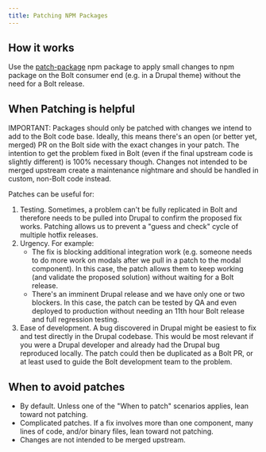 ```yaml
---
title: Patching NPM Packages
---
```


## How it works
Use the [patch-package](https://www.npmjs.com/package/patch-package) npm package to apply small changes to npm package
on the Bolt consumer end (e.g. in a Drupal theme) without the need for a Bolt release. 

## When Patching is helpful
IMPORTANT: Packages should only be patched with changes we intend to add to the Bolt code base.  Ideally, this means
there's an open (or better yet, merged) PR on the Bolt side with the exact changes in your patch.  The intention to get
the problem fixed in Bolt (even if the final upstream code is slightly different) is 100% necessary though.  Changes not
intended to be merged upstream create a maintenance nightmare and should be handled in custom, non-Bolt code instead.

Patches can be useful for:
  1. Testing.  Sometimes, a problem can't be fully replicated in Bolt and therefore needs to be pulled into Drupal to
  confirm the proposed fix works.  Patching allows us to prevent a "guess and check" cycle of multiple hotfix releases.
  2. Urgency.  For example:
      - The fix is blocking additional integration work (e.g. someone needs to do more work on modals after we pull in a
      patch to the modal component).  In this case, the patch allows them to keep working (and validate the proposed
      solution) without waiting for a Bolt release.
      - There's an imminent Drupal release and we have only one or two blockers.  In this case, the patch can be tested
      by QA and even deployed to production without needing an 11th hour Bolt release and full regression testing.
  3. Ease of development.  A bug discovered in Drupal might be easiest to fix and test directly in the Drupal codebase.
  This would be most relevant if you were a Drupal developer and already had the Drupal bug reproduced locally.  The
  patch could then be duplicated as a Bolt PR, or at least used to guide the Bolt development team to the problem. 

## When to avoid patches
- By default.  Unless one of the "When to patch" scenarios applies, lean toward not patching.
- Complicated patches.  If a fix involves more than one component, many lines of code, and/or binary files, lean toward
not patching.
- Changes are not intended to be merged upstream.
